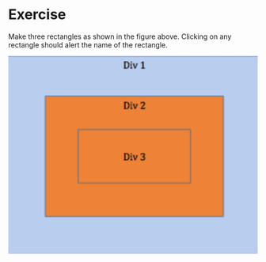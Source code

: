 # Exercise

Make three rectangles as shown in the figure above. Clicking on any rectangle should alert the name of the rectangle.

![Image](./img.png)
